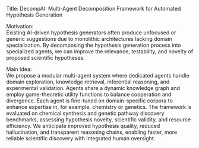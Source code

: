 Title: DecompAI: Multi-Agent Decomposition Framework for Automated Hypothesis Generation

Motivation:  
Existing AI-driven hypothesis generators often produce unfocused or generic suggestions due to monolithic architectures lacking domain specialization. By decomposing the hypothesis generation process into specialized agents, we can improve the relevance, testability, and novelty of proposed scientific hypotheses.

Main Idea:  
We propose a modular multi-agent system where dedicated agents handle domain exploration, knowledge retrieval, inferential reasoning, and experimental validation. Agents share a dynamic knowledge graph and employ game-theoretic utility functions to balance cooperation and divergence. Each agent is fine-tuned on domain-specific corpora to enhance expertise in, for example, chemistry or genetics. The framework is evaluated on chemical synthesis and genetic pathway discovery benchmarks, assessing hypothesis novelty, scientific validity, and resource efficiency. We anticipate improved hypothesis quality, reduced hallucination, and transparent reasoning chains, enabling faster, more reliable scientific discovery with integrated human oversight.